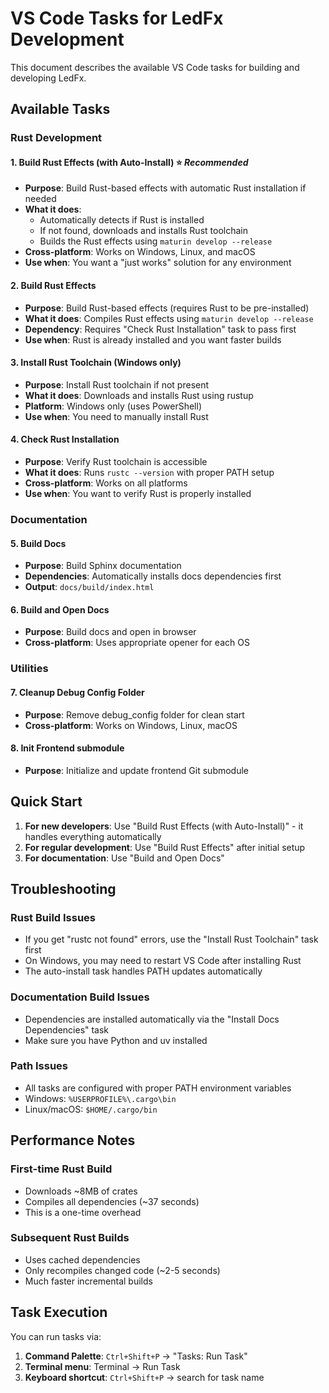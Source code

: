 # VS Code Tasks for LedFx Development

This document describes the available VS Code tasks for building and developing LedFx.

## Available Tasks

### Rust Development

#### 1. **Build Rust Effects (with Auto-Install)** ⭐ *Recommended*
- **Purpose**: Build Rust-based effects with automatic Rust installation if needed
- **What it does**:
  - Automatically detects if Rust is installed
  - If not found, downloads and installs Rust toolchain
  - Builds the Rust effects using `maturin develop --release`
- **Cross-platform**: Works on Windows, Linux, and macOS
- **Use when**: You want a "just works" solution for any environment

#### 2. **Build Rust Effects**
- **Purpose**: Build Rust-based effects (requires Rust to be pre-installed)
- **What it does**: Compiles Rust effects using `maturin develop --release`
- **Dependency**: Requires "Check Rust Installation" task to pass first
- **Use when**: Rust is already installed and you want faster builds

#### 3. **Install Rust Toolchain** (Windows only)
- **Purpose**: Install Rust toolchain if not present
- **What it does**: Downloads and installs Rust using rustup
- **Platform**: Windows only (uses PowerShell)
- **Use when**: You need to manually install Rust

#### 4. **Check Rust Installation**
- **Purpose**: Verify Rust toolchain is accessible
- **What it does**: Runs `rustc --version` with proper PATH setup
- **Cross-platform**: Works on all platforms
- **Use when**: You want to verify Rust is properly installed

### Documentation

#### 5. **Build Docs**
- **Purpose**: Build Sphinx documentation
- **Dependencies**: Automatically installs docs dependencies first
- **Output**: `docs/build/index.html`

#### 6. **Build and Open Docs**
- **Purpose**: Build docs and open in browser
- **Cross-platform**: Uses appropriate opener for each OS

### Utilities

#### 7. **Cleanup Debug Config Folder**
- **Purpose**: Remove debug_config folder for clean start
- **Cross-platform**: Works on Windows, Linux, macOS

#### 8. **Init Frontend submodule**
- **Purpose**: Initialize and update frontend Git submodule

## Quick Start

1. **For new developers**: Use "Build Rust Effects (with Auto-Install)" - it handles everything automatically
2. **For regular development**: Use "Build Rust Effects" after initial setup
3. **For documentation**: Use "Build and Open Docs"

## Troubleshooting

### Rust Build Issues
- If you get "rustc not found" errors, use the "Install Rust Toolchain" task first
- On Windows, you may need to restart VS Code after installing Rust
- The auto-install task handles PATH updates automatically

### Documentation Build Issues
- Dependencies are installed automatically via the "Install Docs Dependencies" task
- Make sure you have Python and uv installed

### Path Issues
- All tasks are configured with proper PATH environment variables
- Windows: `%USERPROFILE%\.cargo\bin`
- Linux/macOS: `$HOME/.cargo/bin`

## Performance Notes

### First-time Rust Build
- Downloads ~8MB of crates
- Compiles all dependencies (~37 seconds)
- This is a one-time overhead

### Subsequent Rust Builds
- Uses cached dependencies
- Only recompiles changed code (~2-5 seconds)
- Much faster incremental builds

## Task Execution

You can run tasks via:
1. **Command Palette**: `Ctrl+Shift+P` → "Tasks: Run Task"
2. **Terminal menu**: Terminal → Run Task
3. **Keyboard shortcut**: `Ctrl+Shift+P` → search for task name
